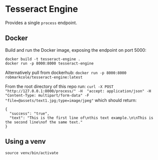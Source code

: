 # Tesseract Engine
Provides a single `process` endpoint.

## Docker
Build and run the Docker image, exposing the endpoint on port 5000:

```
docker build -t tesseract-engine .
docker run -p 8000:8000 tesseract-engine
```

Alternatively pull from dockerhub: `docker run -p 8000:8000 robmarkcole/tesseract-engine:latest`

From the root directory of this repo run: `curl -X POST "http://127.0.0.1:8000/process/" -H  "accept: application/json" -H  "Content-Type: multipart/form-data" -F "file=@assets/text1.jpg;type=image/jpeg"` which should return:
```
{
  "success": "true", 
  "text": "This is the first line of\nthis text example.\n\nThis is the second line\nof the same text."
}
```

## Using a venv
```
source venv/bin/activate
